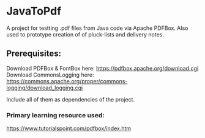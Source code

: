 # JavaToPdf
A project for testting .pdf files from Java code via Apache PDFBox.
Also used to prototype creation of of pluck-lists and delivery notes.

## Prerequisites:
Download PDFBox & FontBox here: https://pdfbox.apache.org/download.cgi
Download CommonsLogging here: https://commons.apache.org/proper/commons-logging/download_logging.cgi

Include all of them as dependencies of the project.

### Primary learning resource used:
https://www.tutorialspoint.com/pdfbox/index.htm